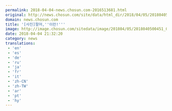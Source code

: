 ```yaml
---
permalink: 2018-04-04-news.chosun.com-2016513681.html
original: http://news.chosun.com/site/data/html_dir/2018/04/05/2018040500469.html
domain: news.chosun.com
title: '[사진]팔머,''이런!'''
image: http://image.chosun.com/sitedata/image/201804/05/2018040500451_0.jpg
date: 2018-04-04 21:32:20
category: news
translations: 
 - 'en'
 - 'es'
 - 'de'
 - 'ru'
 - 'ja'
 - 'fr'
 - 'it'
 - 'zh-CN'
 - 'zh-TW'
 - 'ar'
 - 'pt'
 - 'hy'
---
```


